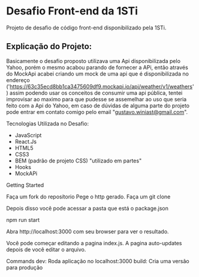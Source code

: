 <h1>Desafio Front-end da 1STi</h1>

Projeto de desafio de código front-end disponibilizado pela 1STi.

<h2>Explicação do Projeto:</h2>

Basicamente o desafio proposto utilizava uma Api disponibilizada pelo Yahoo, porém o mesmo acabou parando de fornecer a APi,
então através do MockApi acabei criando um mock de uma api que é disponibilizada no endereço ('https://63c35ecd8bb1ca3475609df9.mockapi.io/api/weather/v1/weathers') assim podendo usar os conceitos de consumir uma api pública, tentei improvisar ao maximo para que pudesse se assemelhar ao uso que seria feito com a Api do Yahoo, em caso de dúvidas de alguma parte do projeto pode entrar em contato comigo pelo email "gustavo.winiast@gmail.com".

Tecnologias Utilizada no Desafio:

<ul>
<li>JavaScript</li>
<li>React.Js</li>
<li>HTML5</li>
<li>CSS3</li>
<li>BEM (padrão de projeto CSS) "utilizado em partes"</li>
<li>Hooks</li>
<li>MockAPi</li>
</ul>


Getting Started

Faça um fork do reposítorio
Pege o http gerado.
Faça um git clone <httpGerado>

Depois disso você pode acessar a pasta que está o package.json

npm run start

Abra http://localhost:3000 com seu browser para ver o resultado.

Você pode começar editando a pagina index.js. A pagina auto-updates depois de você editar o arquivo.

Commands
dev: Roda aplicação no localhost:3000
build: Cria uma versão para produção
